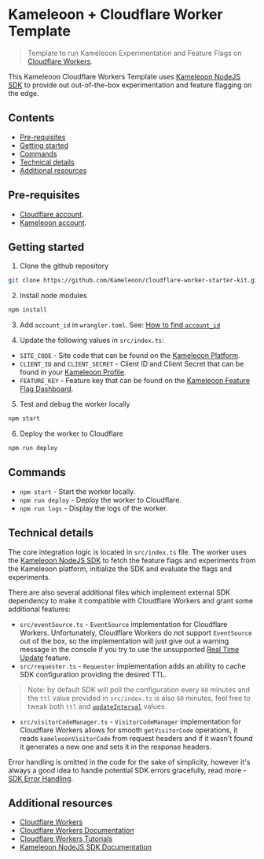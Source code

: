 # Kameleoon + Cloudflare Worker Template

> Template to run Kameleoon Experimentation and Feature Flags on [Cloudflare Workers][1].

This Kameleoon Cloudflare Workers Template uses [Kameleoon NodeJS SDK][2] to provide out out-of-the-box experimentation and feature flagging on the edge.

## Contents

- [Pre-requisites](#pre-requisites)
- [Getting started](#getting-started)
- [Commands](#commands)
- [Technical details](#technical-details)
- [Additional resources](#additional-resources)

## Pre-requisites

- [Cloudflare account][3].
- [Kameleoon account][4].

## Getting started

1. Clone the github repository

```sh
git clone https://github.com/Kameleoon/cloudflare-worker-starter-kit.git
```

2. Install node modules

```sh
npm install
```

3. Add `account_id` in `wrangler.toml`. See: [How to find `account_id`][5]


4. Update the following values in `src/index.ts`:

- `SITE_CODE` - Site code that can be found on the [Kameleoon Platform][4].
- `CLIENT_ID` and `CLIENT_SECRET` - Client ID and Client Secret that can be found in your [Kameleoon Profile][6].
- `FEATURE_KEY` - Feature key that can be found on the [Kameleoon Feature Flag Dashboard][7].

5. Test and debug the worker locally

```sh
npm start
```

6. Deploy the worker to Cloudflare

```sh
npm run deploy
```

## Commands

- `npm start` - Start the worker locally.
- `npm run deploy` - Deploy the worker to Cloudflare.
- `npm run logs` - Display the logs of the worker.

## Technical details

The core integration logic is located in `src/index.ts` file. The worker uses the [Kameleoon NodeJS SDK][2] to fetch the feature flags and experiments from the Kameleoon platform, initialize the SDK and evaluate the flags and experiments.

There are also several additional files which implement external SDK dependency to make it compatible with Cloudflare Workers and grant some additional features:
- `src/eventSource.ts` - `EventSource` implementation for Cloudflare Workers. Unfortunately, Cloudflare Workers do not support `EventSource` out of the box, so the implementation will just give out a warning message in the console if you try to use the unsupported [Real Time Update][10] feature.
- `src/requester.ts` - `Requester` implementation adds an ability to cache SDK configuration providing the desired TTL.
> Note: by default SDK will poll the configuration every `60` minutes and the `ttl` value provided in `src/index.ts` is also `60` minutes, feel free to tweak both `ttl` and [`updateInterval`][8] values.
- `src/visitorCodeManager.ts` - `VisitorCodeManager` implementation for Cloudflare Workers allows for smooth `getVisitorCode` operations, it reads `kameleoonVisitorCode` from request headers and if it wasn't found it generates a new one and sets it in the response headers.

Error handling is omitted in the code for the sake of simplicity, however it's always a good idea to handle potential SDK errors gracefully, read more - [SDK Error Handling][9].



## Additional resources

- [Cloudflare Workers](https://workers.cloudflare.com)
- [Cloudflare Workers Documentation](https://developers.cloudflare.com/workers)
- [Cloudflare Workers Tutorials](https://developers.cloudflare.com/workers/tutorials)
- [Kameleoon NodeJS SDK Documentation](https://developers.kameleoon.com/feature-management-and-experimentation/web-sdks/nodejs-sdk)

[1]: https://workers.cloudflare.com
[2]: https://developers.kameleoon.com/feature-management-and-experimentation/web-sdks/nodejs-sdk
[3]: https://dash.cloudflare.com/sign-up
[4]: https://app.kameleoon.com
[5]: https://developers.cloudflare.com/fundamentals/setup/find-account-and-zone-ids/#find-account-id-workers-and-pages
[6]: https://app.kameleoon.com/users/dashboard
[7]: https://app.kameleoon.com/featureFlags/dashboard
[8]: https://developers.kameleoon.com/feature-management-and-experimentation/web-sdks/nodejs-sdk#:~:text=Default%20Value-,updateInterval,-(optional)
[9]: https://developers.kameleoon.com/feature-management-and-experimentation/web-sdks/nodejs-sdk#error-handling
[10]: https://developers.kameleoon.com/feature-management-and-experimentation/technical-considerations#streaming-premium-option
